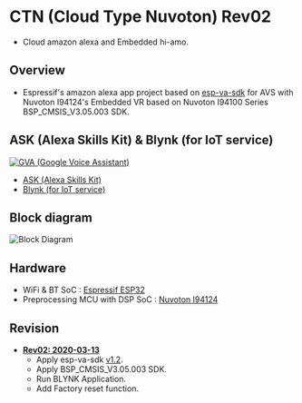 # CTN (Cloud Type Nuvoton) Rev02
- Cloud amazon alexa and Embedded hi-amo.


## Overview
- Espressif's amazon alexa app project based on [esp-va-sdk](https://github.com/espressif/esp-va-sdk) for AVS with Nuvoton I94124's Embedded VR based on Nuvoton I94100 Series BSP_CMSIS_V3.05.003 SDK.

## ASK (Alexa Skills Kit) & Blynk (for IoT service)
<a href="https://drive.google.com/file/d/1EBz9SfTMlUxrCrMfmlVNJ3-JVWvinNNR/view?usp=sharing">![GVA (Google Voice Assistant)](https://github.com/luvinland/ctn-rev02-esp-va-sdk/assets/26864945/ad5a1ce4-bcd2-4805-8d54-c015cf52caaa)</a>
- <a href="https://developer.amazon.com/en-US/alexa/alexa-skills-kit">ASK (Alexa Skills Kit)</a>
- <a href="https://blynk.io/">Blynk (for IoT service)</a>

## Block diagram
![Block Diagram](https://user-images.githubusercontent.com/26864945/69035559-4bcdc400-0a27-11ea-9897-cf64581c2f14.png)


## Hardware
* WiFi & BT SoC : [Espressif ESP32](https://www.espressif.com/en/products/hardware/esp32/overview)
* Preprocessing MCU with DSP SoC : [Nuvoton I94124](http://www.nuvoton.com/hq/products/application-specific-socs/arm-based-audio/?__locale=en)


## Revision
* **[Rev02: 2020-03-13](https://github.com/luvinland/ctn-rev02-esp-va-sdk)**
  * Apply esp-va-sdk [v1.2](https://github.com/espressif/esp-va-sdk/releases/tag/1.2).
  * Apply BSP_CMSIS_V3.05.003 SDK.
  * Run BLYNK Application.
  * Add Factory reset function.
